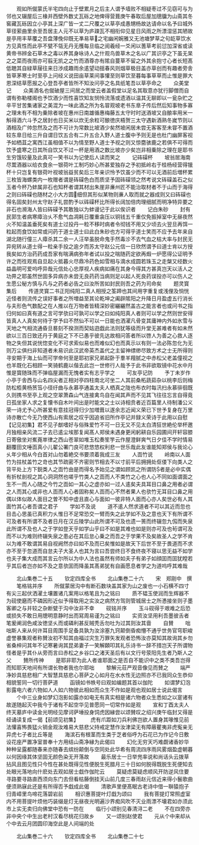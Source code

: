 <!-- { "loadSidebar": true } -->
　　观如所僦蒙氏半宅四向止于壁累月之后主人谓予墙败不相疑枣过不见窃可与为邻也又辍屋后三椽并西壁外数丈瓦砾之地俾得营葺庚午春取后屋加牕牖为山斋其冬窖藏瓦砾因立小亭其上深广皆一丈二尺覆之以草亭成愚甥杨故达请命以名予曰城外草径萦曲里余至吾居主人元不以草为庐疎瓦不相衔仰见星日风雨之所漂湿惩其陋故是亭用丰草覆之吾盘薄俛仰既无凖易草之宅幽闲婉雅又无池塘梦草之句龁草饮水方见真性而此亭不甓不瓴无丹无雘每旦临之阅羲经一爻闲以蓍草考前愆加深省或读黄帝书辨金石草木之毒以养其身咏诗人之什观鸟兽草木之名以广其识亭之下虽无杲之之菜而夜雨亦可翦无凯之之竹而酒尊亦有隂自蔓草不留之外其余抱寸心者长短髙低聴其自緑草屦往来日渉成趣雨余逺望动揺春风则烟草极目盖亦草创而有趣者旁舎皆草茅寒士时至亭上问经义说田亩草莱间事懽至则草饮至暮每事草草而止惟是罪大恩深结草愿报之心登吾亭者皆所不知汝问亭之名具纸笔吾以草亭命之
　　众美堂记
　　众美酒名也僦破屋三间居之而堂云者盖假堂以足名其取意亦犹行脚僧而自谓有弥勒楼阁也予饮酒少而性喜饮知友悯怜流落或遗酒以温其无聊即以一瓮杂贮之辛平甘苦集诸家之美混为一味此酒之所为名甞观坡老书东臯子传后然后知事物多寡之理未有不相为乗除者坡在惠州日南雄循惠梅藤五太守时时送酒坡又自酿率用米一斛得酒六斗予之居封也日买米以炊无余粒可酿徳庆梧贺三太守遇新酒熟冬嵗节则以酒相及广帅忽然及之而不可计为常数比坡酒少矣然坡闲居未尝无客客至未甞不置酒较东臯日给三升自谓日饮五合有二升五合入野人道士腹中予则无是也杜门幽屏客视予如栖苴之寓西江虽相值不以为情至野人道士予视之则又惊麕骇鹿之若俱不可得而饮予盛寒之日其所自饮又不过一杯是用酒之数比坡亦少矣岂非相乗除之理在是耶书生穷饿较量及此真可一笑书以为记使后人读而笑之
　　记砗磲杯
　　坡翁居海南尽鬻酒器以给衣食余一银荷叶工制巧妙心所甚爱独存之予初抵岭右于桂杨经营得镴杯十只岂复有银荷叶视坡翁益贫矣后三年亲识怜予饮虽少而不可以无酒前后増杯累三枚皆海螺类内一枚赠者谓是砗磲色白而质坚予固砗磲领之然考说文砗磲盖石之似玉者今杯乃蚌属非石也知杯者谓其材出朱崖非亷州匠不能治取材者不于山而于海得之则曰砗磲也随材之小大方圆细但其形似某物则亷人取而就之器成则又曰砗磲也得名固矣封州太守赵子礼尝酌予以砗磲杯比所得长阔加倍肉理细腻而明净特异要之非石也濒海人皆曰砗磲予其敢独以为蚌谩记于此以俟识者
　　记白朱砂
　　封有民郭生者病寒瘴治乆不愈气血凋耗日覆重衾压以铜钱五千重仅免振掉室中无昼夜然火不知温盖垂死矣有道士过投丹一粒不移时病者令彻钱不用又少顷去火翌旦再饵一粒起而食饮如常或问药于道士道士曰此白朱砂也方可得乎道士笑而不应予去年来自湖北随行僮三人瘴杀其二余一人汪举虽脱命鬼手然毒沴不去气血之枯大率与封民无异宛转从道士得一粒亲手投之逾夕而苏太守赵公元信一日欣然谓予曰道士肯以方授我矣如方治药药成吾家有喘满病弥年者试以投之喘随药定欲再煆一炉愿得公证明予许之而徃观焉自旦起火抵暮火尽鼎冷药色如雪相与滴水成圆若珠玉之走槃又经数火益晶明可爱呜呼异哉元信处心忠厚视人疾病如痛在其身今得其方甚真岂天以活人之功畀之耶虽然世固多异病亦未尝无良药药当病则足以起人死良药误投亦可以伤人之生愿公秘方慎与凡与之药者必告之曰汝所苦如封民则吾之药为司命矣
　　题灵寳集后
　　传道灵寳二书正阳纯阳二真人相授之筌蹄也其间用字重复或浅俚及惝恍近怪者则流传之误好事者之所増益至其论乾坤之阖辟隂阳之升降日月盈虚五行消长与夫形色气数配之在人推以在万物者皆精深妙密纚纚然盖古之能言者也或问书之指归何如曰真有道之言可学欤曰可孰可以学之曰如纯阳真人者则可以学之然则世安得皆真人人真矣何待于学予曰不然仙不可以一日能也洒濯凡骨变其庸神内外如氷雪与天地之气相流通昏旦晷刻不揆测而契姑逰戯此法则犹等级而升堂无甚难者有如未然欲以三百日致还丹于黄庭之下不已愚乎彼先达故相问答者所以啓人为善之心救人逐物之失但其说恍惚变化不可求索似易也而难似幻也而真示以有则一法必陈忽化为无则万尘俱扫非知道者未易识此汉武帝英杰盖代之主留神缥缈尽致方术之士无所得则寻安期于海上仙而可学帝何至是耶初家兄弟起卧于羣羊羶腻之中赤松父老盖僮视之也羊既化石相顾一笑骑鹤鹿以偕去此岂一世修行人哉予于此书非欲取镜中花水中月惟是寳随珠而不弹临屋漏而无愧者实有志乎学之
　　可友亭记防
　　予丁未岁作小亭于舎西与山名四尖者正相对亭四柱南北可坐二人其前桑柘蔬茹杂以桃李后则梅防松栢黄杨筼筜小径纡曲与永慕亭通盖太夫人栖真之陇也布衣时每汛扫永慕徘徊既久则携书至亭上观之空翠萧森山气连接禽鸟自在闻其声而不见其飞往往忘言自得竟日孤坐家人求之复懐书自木叶间出是时能文之士以诗相贲者近百篇里人待制潘公义荣一诗尤予心所甚爱有意挂冠得归少加増葺以遂余志近闻义荣已下世予复身在万里诗亦散亡今无乃使西山有索居之叹乎因追省旧所作亭记并録义荣诗于此用以自慰【记见初集】君不见子猷嗜好与俗殊爱竹不可一日无又不见太白清狂世絶伦举杯邀月独相亲风流二子去已逺尘埃那复闻髙人郑侯未遇身更闲躬耕自乐园圃间开轩容膝日寄傲坐对嶣嶤崒律之西山苍翠如堆玉松奏笙竽云作屋澄鲜爽气日夕佳不学时情易翻覆田文唾靣真小儿翟公署门良可悲悠悠权利悲一世乐哉此友谁能知郑侯与我论心乆年少相从今白首对山勿着絶交书要须着我成三友
　　人靣竹说
　　岭南以人面竹为拄杖盖竹之竒也其节疏密不齐密则节相去不以寸前平后拥拥处伛偻下向类人之背平处上方下鋭类人之靣竹由是而得名予始见之谓如顾凯之所谓防者是必中实偶有折杖剖视之其心洞洞然也嗟乎竹类人之靣而人不类竹之心也人心不同如面谓面之生不一而人心随之今竹之靣如一其心之虚亦如一过人逺矣夫具耳目口鼻之用者必谓之人而其心或非也人靣而人心者固称矣人靣而心不然者果人也欤竹无耳目口鼻之用偶以体似故人面目之曽不知中虚且直心与面如一彼非特人面而心亦人矣世必有人其面竹其心者吾谓之君子
　　学如不及说
　　道不逺人然求道者不可以其近而忽也目击心思虽已真积力乆惟日不足常恐交一臂而失之此学如不及之意也天下有所谓不可及者有所谓不及者日月在汉丘陵学山此所谓不可及也遗一篑而终辍忽九仭而失泉此所谓不及也人之于学如登天乎如学山乎曰不如是其难也如是则亦可及也茍谓可及而不以为难则终辍失泉之患必在其后怠心乗之而吾之于学果不及矣故圣人之学不肯以为难不敢谓其易自视阙然亦曰如不及而已矣惟如是故天下后世不至于畏道而不求亦不至于忽道而自怠夫子大圣人也其为言曰吾尝终日不食终夜不寝以思无益不如学也夫子集大成而其言云尔所以为中人法也虽然有师如夫子有弟子如顔囬而囬犹瞠若乎其后者岂亦如不及之意欤囬而降虽其髙弟犹有自画愿息者学之为道呜呼其难哉









　　北山集巻二十五
　　钦定四库全书
　　北山集巻二十六
　　宋　郑刚中　撰
　　笔格铭并序
　　所僦蒙居沟中有断石数块盖其家为山之废也一小石横不四寸有尖三起伏洒濯土壤置诸几案用以格笔且为之铭曰
　　质不韫玉使润而生辉器不为砚使磨而不磷因形近似予得取用之实汝之病然方驾则管城居士之所慿接坐则子墨客卿之与并较之杂断甓于沟中汝非不幸
　　砚铭并序
　　玉斗砚得于艰难之后恐或损失不敢日用牕明意静时出而冩周易谨为之铭曰
　　实资汝坚用利吾墨彼舌者笔爰阐润色咸汝徳坚乆而或磷利甚反贼秃舌勿吐为过其则汝其啬
　　自賛
　　咄咄斯人来从何许耳目周围手足备具孰为汝涂塞九窍颠倒昏痴懵不通乎世务官穹职峻虚誉暴集观者称賛汝初不知其由福过灾生万罪矢发观者恐怖汝亦莫知其故询其乡勿省桑梓问其年不记寒暑询其昆弟妻子一笑解頥叩其礼乐诗书一辞不措岂天子所谓物怪者是乎其仆从旁而言曰赤松之乡谷口之渚天圣后有以文行号荥阳先生者乃斯人之父
　　賛所传神
　　是耶非耶为此人者谁耶面之是否自不能识中之类不类吾岂得而知耶天地间有所谓长物者我也尔耶咄
　　黎解元荘严观音像见而賛之
　　端严净妙具慈悲相广大智慧具慈悲心菩萨之心如月在水水性无边照亦不已我同众生恭仰相貌誓同一切行菩萨道
　　函镜如书帙号曰观如编题其首以伽陀
　　如谓梦幻泡影露电六者六物如人人如六物彼此相如而众生不作如是观也观如居士说此偈言
　　个中三业身如梦幻泡影如露亦如电无有真实相是诸六物者众生悉如之以寔诸有故遂随起灭中我今于诸有不起空华见普愿同一切常作如是观
　　宣和丁酉太夫人终天墓庐中读金光明经见摩诃萨埵投身饲虎因縁尝以颂賛叹之绍兴庚午临封又得是经诵读复成一偈【前颂见初集】
　　虎有爪距如刀兵利佛岂欲人置身其喙惟见前法懽喜怖畏猛火销金观汝难易大慈悲父持戒定慧作汝津梁无有障蔽瞿夷非虎寃亲无异虎七子者比丘等是
　　海滨石有根茎而生类于芝者俗呼为石花已为作记今日敷设花座严置净室普奉十方用结山斋净縁为此偈曰
　　幻化无穷天巧难觑诸香妙华种种呈露都随春来亦随春去缤纷颠倒与空同处此华希有周流四序雨风雾烟盈虚朝暮以何因缘其体坚固无颜色染无开落故
　　最乐居士一日举兠率说和尚话头云拨草拈风且图见性只今性在甚处既得见性便脱生死腊月三十日如何脱得既脱生死便知去处眼光落地向什麽处去观如居士戱作伽陀云
　　莫疑虑莫疑虑顺风开防逆风住要寻路要寻路直西须向东门去但看枯藤倒挂天山前几度三春雨赵元信近来得小鬟歌曲便须熟寐此还是有所得否予戱成此偈
　　清歌声里便髙眠古老诗中借一聨猿抱子归青嶂里鸟啼花落碧岩前
　　相识惠菩提叶灯戱为颂曰
　　我有菩提灯常照虚室内不用菩提叶烦他巧装缀是灯无昼夜光明遍沙界痴风吹不灭业雨漂不壊君如亦须此市上实无卖归向佛堂中恐有一防在
　　临行小颂别见春清浔二老
　　不在四旁亦非中央个中生出老村汉看尽桃花归故乡
　　又一颂别赵使君
　　元从个中来却从个中去云月团圆印海空此是人间端的处





　　北山集巻二十六
　　钦定四库全书
　　北山集巻二十七
